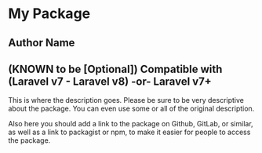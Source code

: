 # My Package

## Author Name

## (KNOWN to be [Optional]) Compatible with (Laravel v7 - Laravel v8) -or- Laravel v7+

[comment]: <> (This is where you can add version badges.)

This is where the description goes. Please be sure to be very descriptive about the package. You can even use some or all of the original description.

Also here you should add a link to the package on Github, GitLab, or similar, as well as a link to packagist or npm, to make it easier for people to access the package.